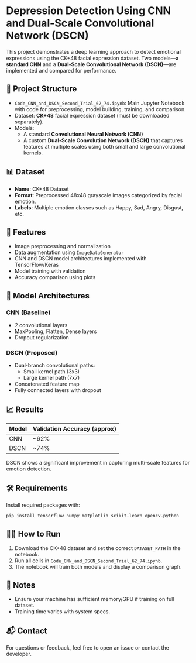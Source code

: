 
# Depression Detection Using CNN and Dual-Scale Convolutional Network (DSCN)

This project demonstrates a deep learning approach to detect emotional expressions using the CK+48 facial expression dataset. Two models—**a standard CNN** and a **Dual-Scale Convolutional Network (DSCN)**—are implemented and compared for performance.

## 📂 Project Structure

- `Code_CNN_and_DSCN_Second_Trial_62_74.ipynb`: Main Jupyter Notebook with code for preprocessing, model building, training, and comparison.
- Dataset: **CK+48** facial expression dataset (must be downloaded separately).
- Models:
  - A standard **Convolutional Neural Network (CNN)**
  - A custom **Dual-Scale Convolution Network (DSCN)** that captures features at multiple scales using both small and large convolutional kernels.

## 📊 Dataset

- **Name**: CK+48 Dataset
- **Format**: Preprocessed 48x48 grayscale images categorized by facial emotion.
- **Labels**: Multiple emotion classes such as Happy, Sad, Angry, Disgust, etc.

## 🚀 Features

- Image preprocessing and normalization
- Data augmentation using `ImageDataGenerator`
- CNN and DSCN model architectures implemented with TensorFlow/Keras
- Model training with validation
- Accuracy comparison using plots

## 🧠 Model Architectures

### CNN (Baseline)
- 2 convolutional layers
- MaxPooling, Flatten, Dense layers
- Dropout regularization

### DSCN (Proposed)
- Dual-branch convolutional paths:
  - Small kernel path (3x3)
  - Large kernel path (7x7)
- Concatenated feature map
- Fully connected layers with dropout

## 📈 Results

| Model | Validation Accuracy (approx) |
|-------|------------------------------|
| CNN   | ~62%                         |
| DSCN  | ~74%                         |

DSCN shows a significant improvement in capturing multi-scale features for emotion detection.

## 🛠️ Requirements

Install required packages with:

```bash
pip install tensorflow numpy matplotlib scikit-learn opencv-python
```

## 🏃‍♂️ How to Run

1. Download the CK+48 dataset and set the correct `DATASET_PATH` in the notebook.
2. Run all cells in `Code_CNN_and_DSCN_Second_Trial_62_74.ipynb`.
3. The notebook will train both models and display a comparison graph.

## 📌 Notes

- Ensure your machine has sufficient memory/GPU if training on full dataset.
- Training time varies with system specs.

## 📬 Contact

For questions or feedback, feel free to open an issue or contact the developer.
